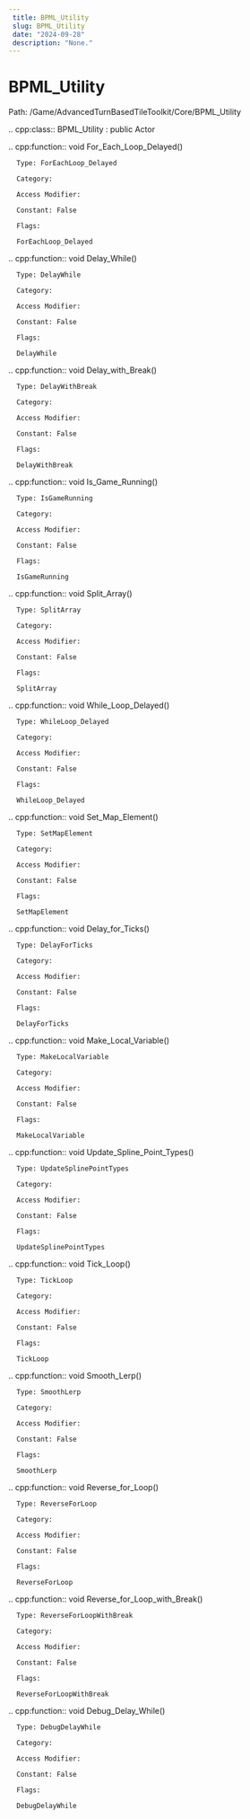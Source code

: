 ```yaml
---
 title: BPML_Utility
 slug: BPML_Utility
 date: "2024-09-28"
 description: "None."
---
```


BPML_Utility
=============

Path: /Game/AdvancedTurnBasedTileToolkit/Core/BPML_Utility

.. cpp:class:: BPML_Utility : public Actor

   .. cpp:function:: void For_Each_Loop_Delayed()

      Type: ForEachLoop_Delayed

      Category: 

      Access Modifier: 

      Constant: False

      Flags: 

      ForEachLoop_Delayed

   .. cpp:function:: void Delay_While()

      Type: DelayWhile

      Category: 

      Access Modifier: 

      Constant: False

      Flags: 

      DelayWhile

   .. cpp:function:: void Delay_with_Break()

      Type: DelayWithBreak

      Category: 

      Access Modifier: 

      Constant: False

      Flags: 

      DelayWithBreak

   .. cpp:function:: void Is_Game_Running()

      Type: IsGameRunning

      Category: 

      Access Modifier: 

      Constant: False

      Flags: 

      IsGameRunning

   .. cpp:function:: void Split_Array()

      Type: SplitArray

      Category: 

      Access Modifier: 

      Constant: False

      Flags: 

      SplitArray

   .. cpp:function:: void While_Loop_Delayed()

      Type: WhileLoop_Delayed

      Category: 

      Access Modifier: 

      Constant: False

      Flags: 

      WhileLoop_Delayed

   .. cpp:function:: void Set_Map_Element()

      Type: SetMapElement

      Category: 

      Access Modifier: 

      Constant: False

      Flags: 

      SetMapElement

   .. cpp:function:: void Delay_for_Ticks()

      Type: DelayForTicks

      Category: 

      Access Modifier: 

      Constant: False

      Flags: 

      DelayForTicks

   .. cpp:function:: void Make_Local_Variable()

      Type: MakeLocalVariable

      Category: 

      Access Modifier: 

      Constant: False

      Flags: 

      MakeLocalVariable

   .. cpp:function:: void Update_Spline_Point_Types()

      Type: UpdateSplinePointTypes

      Category: 

      Access Modifier: 

      Constant: False

      Flags: 

      UpdateSplinePointTypes

   .. cpp:function:: void Tick_Loop()

      Type: TickLoop

      Category: 

      Access Modifier: 

      Constant: False

      Flags: 

      TickLoop

   .. cpp:function:: void Smooth_Lerp()

      Type: SmoothLerp

      Category: 

      Access Modifier: 

      Constant: False

      Flags: 

      SmoothLerp

   .. cpp:function:: void Reverse_for_Loop()

      Type: ReverseForLoop

      Category: 

      Access Modifier: 

      Constant: False

      Flags: 

      ReverseForLoop

   .. cpp:function:: void Reverse_for_Loop_with_Break()

      Type: ReverseForLoopWithBreak

      Category: 

      Access Modifier: 

      Constant: False

      Flags: 

      ReverseForLoopWithBreak

   .. cpp:function:: void Debug_Delay_While()

      Type: DebugDelayWhile

      Category: 

      Access Modifier: 

      Constant: False

      Flags: 

      DebugDelayWhile

